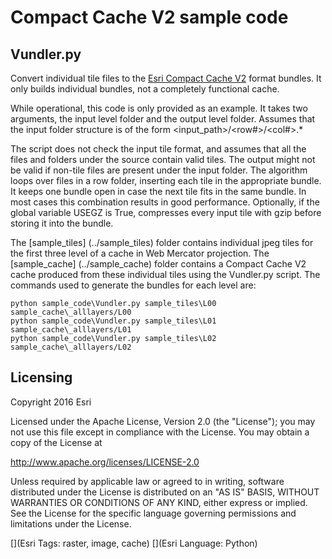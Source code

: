 # Compact Cache V2 sample code

## Vundler.py

Convert individual tile files to the [Esri Compact Cache V2](../CompactCacheV2.md) format bundles.  It only builds individual bundles, not a completely functional cache.

While operational, this code is only provided as an example.  It takes two arguments, the input level folder and the output level folder. Assumes that the input folder structure is of the form \<input_path>/\<row#>/\<col#>.\*

The script does not check the input tile format, and assumes that all the files and folders under the source contain valid tiles. The output might not be valid if non-tile files are present under the input folder.
The algorithm loops over files in a row folder, inserting each tile in the appropriate bundle. It keeps one bundle open in case the next tile fits in the same bundle.  In most cases this combination results in good performance.
Optionally, if the global variable USEGZ is True, compresses every input
tile with gzip before storing it into the bundle.

The [sample_tiles] (../sample_tiles) folder contains individual jpeg tiles for the first three level of a cache in Web Mercator projection.  The [sample_cache] (../sample_cache) folder contains a Compact Cache V2 cache produced from these individual tiles 
using the Vundler.py script.  The commands used to generate the bundles for each level are:

```
python sample_code\Vundler.py sample_tiles\L00 sample_cache\_alllayers/L00
python sample_code\Vundler.py sample_tiles\L01 sample_cache\_alllayers/L01
python sample_code\Vundler.py sample_tiles\L02 sample_cache\_alllayers/L02
```

## Licensing

Copyright 2016 Esri

Licensed under the Apache License, Version 2.0 (the "License");
you may not use this file except in compliance with the License.
You may obtain a copy of the License at

http://www.apache.org/licenses/LICENSE-2.0

Unless required by applicable law or agreed to in writing, software distributed under the License is distributed on an "AS IS" BASIS, WITHOUT WARRANTIES OR CONDITIONS OF ANY KIND, either express or implied.
See the License for the specific language governing permissions and limitations under the License.

[](Esri Tags: raster, image, cache)
[](Esri Language: Python)

